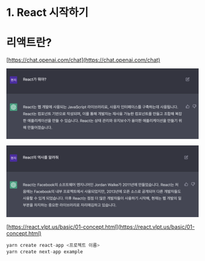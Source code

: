# 1. React 시작하기

# 리액트란?

[https://chat.openai.com/chat](https://chat.openai.com/chat)

![스크린샷 2022-12-03 오후 9.19.20.png](assets/1-1.png)

![스크린샷 2022-12-03 오후 9.20.19.png](assets/1-2.png)

[https://react.vlpt.us/basic/01-concept.html](https://react.vlpt.us/basic/01-concept.html)

```jsx
yarn create react-app <프로젝트 이름>
yarn create next-app example
```
